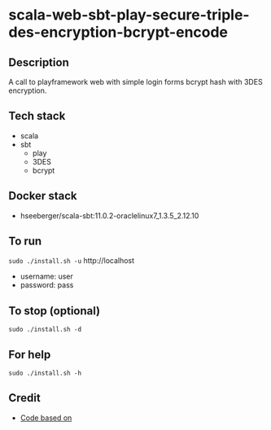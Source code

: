 # scala-web-sbt-play-secure-triple-des-encryption-bcrypt-encode

## Description
A call to playframework web
with simple login forms bcrypt hash
with 3DES encryption.

## Tech stack
- scala
- sbt
  - play
  - 3DES
  - bcrypt

## Docker stack
- hseeberger/scala-sbt:11.0.2-oraclelinux7_1.3.5_2.12.10

## To run
`sudo ./install.sh -u`
http://localhost
- username: user
- password: pass

## To stop (optional)
`sudo ./install.sh -d`

## For help
`sudo ./install.sh -h`

## Credit
- [Code based on](https://github.com/alvinj/PlayFrameworkLoginAuthenticationExample.git)
